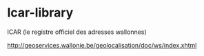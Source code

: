 # Icar-library

ICAR (le registre officiel des adresses wallonnes)

http://geoservices.wallonie.be/geolocalisation/doc/ws/index.xhtml
